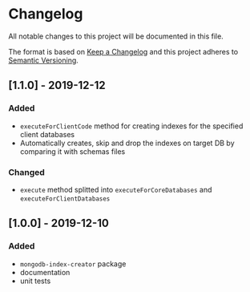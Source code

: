 # Changelog

All notable changes to this project will be documented in this file.

The format is based on [Keep a Changelog](http://keepachangelog.com/en/1.0.0/)
and this project adheres to [Semantic Versioning](http://semver.org/spec/v2.0.0.html).

## [1.1.0] - 2019-12-12
### Added
- `executeForClientCode` method for creating indexes for the specified client databases
- Automatically creates, skip and drop the indexes on target DB by comparing it with schemas files

### Changed
- `execute` method splitted into `executeForCoreDatabases` and `executeForClientDatabases`

## [1.0.0] - 2019-12-10
### Added
- `mongodb-index-creator` package
- documentation
- unit tests